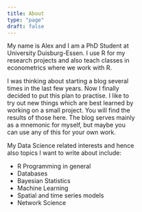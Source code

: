 ```yaml
---
title: About
type: "page"
draft: false
---
```


<div style="width: 60%;">
<p>
My name is Alex and I am a PhD Student at University Duisburg-Essen. I use R for my research projects and also teach classes in econometrics where we work with R. 
</p>
<p>
I was thinking about starting a blog several times in the last few years. Now I finally decided 
to put this plan to practise. I like to try out new things which are best learned by working on a small project.
You will find the results of those here. 
The blog serves mainly as a mnemonic for myself, but maybe you can use any of this for your own work. 
</p>
<p>
My Data Science related interests and hence also topics I want to write about include:
</p>
<ul>
<li> R Programming in general</li>
<li>Databases</li> 
<li>Bayesian Statistics </li>
<li>Machine Learning</li>
<li>Spatial and time series models</li>
<li>Network Science</li>
</ul>
</div>
